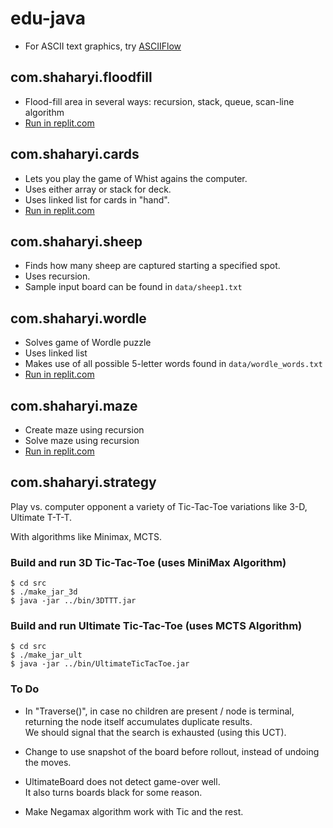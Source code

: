 # edu-java
* For ASCII text graphics, try [ASCIIFlow](https://asciiflow.com)

## com.shaharyi.floodfill
* Flood-fill area in several ways: recursion, stack, queue, scan-line algorithm
* [Run in replit.com](https://replit.com/@shaharyi/FloodFill)

## com.shaharyi.cards
* Lets you play the game of Whist agains the computer.
* Uses either array or stack for deck.
* Uses linked list for cards in "hand".
* [Run in replit.com](https://replit.com/@shaharyi/card-game)

## com.shaharyi.sheep
* Finds how many sheep are captured starting a specified spot.
* Uses recursion.
* Sample input board can be found in `data/sheep1.txt`

## com.shaharyi.wordle
* Solves game of Wordle puzzle
* Uses linked list
* Makes use of all possible 5-letter words found in `data/wordle_words.txt`
* [Run in replit.com](https://replit.com/@shaharyi/Wordle)

## com.shaharyi.maze
* Create maze using recursion
* Solve maze using recursion
* [Run in replit.com](https://replit.com/@shaharyi/Maze)

## com.shaharyi.strategy

Play vs. computer opponent a variety of Tic-Tac-Toe variations like 3-D, Ultimate T-T-T.

With algorithms like Minimax, MCTS.

### Build and run 3D Tic-Tac-Toe (uses MiniMax Algorithm)
```
$ cd src
$ ./make_jar_3d
$ java -jar ../bin/3DTTT.jar
```
### Build and run Ultimate Tic-Tac-Toe (uses MCTS Algorithm)
```
$ cd src
$ ./make_jar_ult
$ java -jar ../bin/UltimateTicTacToe.jar
```

### To Do
* In "Traverse()", in case no children are present / node is terminal, returning the node itself accumulates duplicate results.  
We should signal that the search is exhausted (using this UCT).  

* Change to use snapshot of the board before rollout, instead of undoing the moves.

* UltimateBoard does not detect game-over well.  
It also turns boards black for some reason.

* Make Negamax algorithm work with Tic and the rest.

